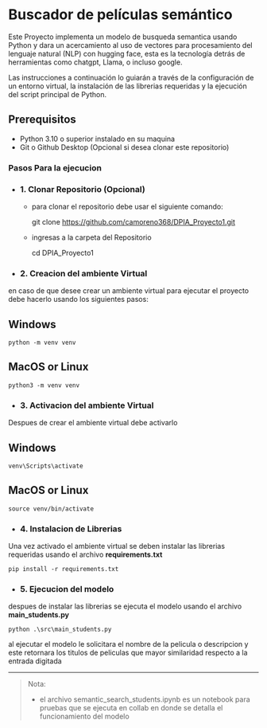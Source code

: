 # Buscador de películas semántico

Este Proyecto implementa un modelo de busqueda semantica usando Python y dara un acercamiento al uso de vectores para procesamiento del lenguaje natural (NLP) con hugging face, esta es la tecnología detrás de herramientas como chatgpt, Llama, o incluso google.

Las instrucciones a continuación lo guiarán a través de la configuración de un entorno virtual, la instalación de las librerias requeridas y la ejecución del script principal de Python.


## Prerequisitos

- Python 3.10 o superior instalado en su maquina
- Git o Github Desktop (Opcional si desea clonar este repositorio)


### Pasos Para la ejecucion

- ### 1. Clonar Repositorio (Opcional)
    - para clonar el repositorio debe usar el siguiente comando: 

      git clone https://github.com/camoreno368/DPIA_Proyecto1.git

    - ingresas a la carpeta del Repositorio

      cd DPIA_Proyecto1

- ### 2. Creacion del ambiente Virtual
en caso de que desee crear un ambiente virtual para ejecutar el proyecto debe hacerlo usando los siguientes pasos:

## Windows

    python -m venv venv  

## MacOS or Linux

    python3 -m venv venv

- ### 3. Activacion del ambiente Virtual

Despues de crear el ambiente virtual debe activarlo

## Windows

    venv\Scripts\activate 

## MacOS or Linux

    source venv/bin/activate

- ### 4. Instalacion de Librerias

Una vez activado el ambiente virtual se deben instalar las librerias requeridas usando el archivo **requirements.txt**

    pip install -r requirements.txt

- ### 5. Ejecucion del modelo

despues de instalar las librerias se ejecuta el modelo usando el archivo **main_students.py**

    python .\src\main_students.py

al ejecutar el modelo le solicitara el nombre de la pelicula o descripcion y este retornara los titulos de peliculas que mayor similaridad respecto a la entrada digitada

---
> Nota: 
>* el archivo semantic_search_students.ipynb es un notebook para pruebas que se ejecuta en collab en donde se detalla el funcionamiento del modelo